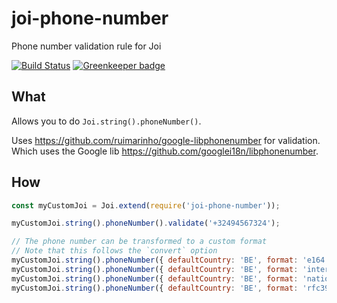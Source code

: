 # joi-phone-number

Phone number validation rule for Joi

[![Build Status](https://travis-ci.org/Salesflare/joi-phone-number.svg?branch=master)](https://travis-ci.org/Salesflare/joi-phone-number)
[![Greenkeeper badge](https://badges.greenkeeper.io/Salesflare/joi-phone-number.svg)](https://greenkeeper.io/)

## What

Allows you to do `Joi.string().phoneNumber()`.

Uses https://github.com/ruimarinho/google-libphonenumber for validation.
Which uses the Google lib https://github.com/googlei18n/libphonenumber.

## How

```js
const myCustomJoi = Joi.extend(require('joi-phone-number'));

myCustomJoi.string().phoneNumber().validate('+32494567324');

// The phone number can be transformed to a custom format
// Note that this follows the `convert` option
myCustomJoi.string().phoneNumber({ defaultCountry: 'BE', format: 'e164' }).validate('494322456'); // '+32494322456'
myCustomJoi.string().phoneNumber({ defaultCountry: 'BE', format: 'international' }).validate('494322456'); // '+32 494 32 24 56'
myCustomJoi.string().phoneNumber({ defaultCountry: 'BE', format: 'national' }).validate('494322456'); // '0494 32 24 56'
myCustomJoi.string().phoneNumber({ defaultCountry: 'BE', format: 'rfc3966' }).validate('494322456'); // 'tel:+32-494-32-24-56'
```
